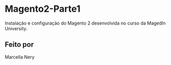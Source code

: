 # Magento2-Parte1

Instalação e configuração do Magento 2 desenvolvida no curso da MagedIn University.

## Feito por

Marcella Nery
